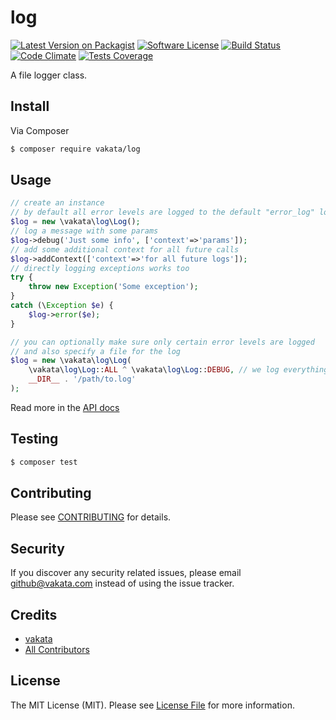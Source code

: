 # log

[![Latest Version on Packagist][ico-version]][link-packagist]
[![Software License][ico-license]](LICENSE.md)
[![Build Status][ico-travis]][link-travis]
[![Code Climate][ico-cc]][link-cc]
[![Tests Coverage][ico-cc-coverage]][link-cc]

A file logger class.

## Install

Via Composer

``` bash
$ composer require vakata/log
```

## Usage

``` php
// create an instance
// by default all error levels are logged to the default "error_log" location
$log = new \vakata\log\Log();
// log a message with some params
$log->debug('Just some info', ['context'=>'params']);
// add some additional context for all future calls
$log->addContext(['context'=>'for all future logs']);
// directly logging exceptions works too
try {
    throw new Exception('Some exception');
}
catch (\Exception $e) {
    $log->error($e);
}

// you can optionally make sure only certain error levels are logged
// and also specify a file for the log
$log = new \vakata\log\Log(
    \vakata\log\Log::ALL ^ \vakata\log\Log::DEBUG, // we log everything but debug
    __DIR__ . '/path/to.log'
);
```

Read more in the [API docs](docs/README.md)

## Testing

``` bash
$ composer test
```


## Contributing

Please see [CONTRIBUTING](CONTRIBUTING.md) for details.

## Security

If you discover any security related issues, please email github@vakata.com instead of using the issue tracker.

## Credits

- [vakata][link-author]
- [All Contributors][link-contributors]

## License

The MIT License (MIT). Please see [License File](LICENSE.md) for more information. 

[ico-version]: https://img.shields.io/packagist/v/vakata/log.svg?style=flat-square
[ico-license]: https://img.shields.io/badge/license-MIT-brightgreen.svg?style=flat-square
[ico-travis]: https://img.shields.io/travis/vakata/log/master.svg?style=flat-square
[ico-scrutinizer]: https://img.shields.io/scrutinizer/coverage/g/vakata/log.svg?style=flat-square
[ico-code-quality]: https://img.shields.io/scrutinizer/g/vakata/log.svg?style=flat-square
[ico-downloads]: https://img.shields.io/packagist/dt/vakata/log.svg?style=flat-square
[ico-cc]: https://img.shields.io/codeclimate/github/vakata/log.svg?style=flat-square
[ico-cc-coverage]: https://img.shields.io/codeclimate/coverage/github/vakata/log.svg?style=flat-square

[link-packagist]: https://packagist.org/packages/vakata/log
[link-travis]: https://travis-ci.org/vakata/log
[link-scrutinizer]: https://scrutinizer-ci.com/g/vakata/log/code-structure
[link-code-quality]: https://scrutinizer-ci.com/g/vakata/log
[link-downloads]: https://packagist.org/packages/vakata/log
[link-author]: https://github.com/vakata
[link-contributors]: ../../contributors
[link-cc]: https://codeclimate.com/github/vakata/log

